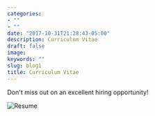 ```yaml
---
categories:
- ""
- ""
date: "2017-10-31T21:28:43-05:00"
description: Curriculum Vitae
draft: false
image: 
keywords: ""
slug: blog1
title: Curriculum Vitae
---
```


Don't miss out on an excellent hiring opportunity!

![Resume](/img/CV.jpg)